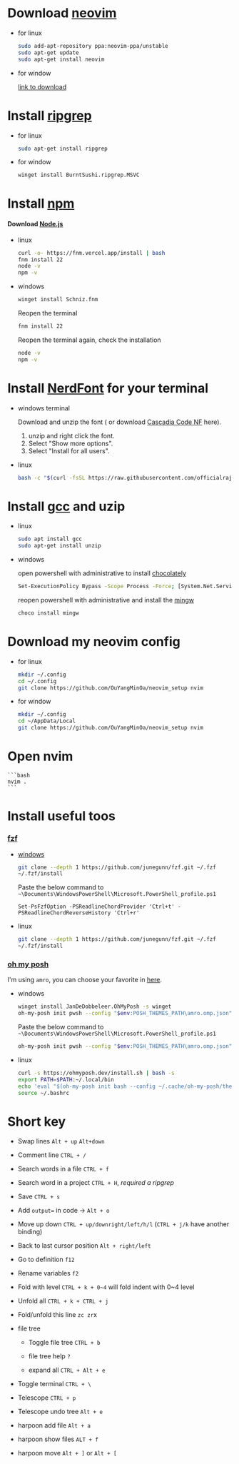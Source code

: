 # Download [neovim](https://neovim.io/)

- for linux

    ```bash
    sudo add-apt-repository ppa:neovim-ppa/unstable
    sudo apt-get update
    sudo apt-get install neovim
    ```

- for window

    [link to download](https://github.com/neovim/neovim/blob/master/INSTALL.md)

# Install [ripgrep](https://github.com/BurntSushi/ripgrep)

- for linux

    ```bash
    sudo apt-get install ripgrep
    ```

- for window

    ```bash
    winget install BurntSushi.ripgrep.MSVC
    ```
# Install [npm](https://www.npmjs.com/)

#### Download [Node.js](https://nodejs.org/zh-tw/download) 

- linux

    ```bash
    curl -o- https://fnm.vercel.app/install | bash
    fnm install 22
    node -v 
    npm -v
    ```

- windows
    ```bash
    winget install Schniz.fnm
    ```
    Reopen the terminal
    ```bash
    fnm install 22
    ```
    Reopen the terminal again, check the installation
    ```bash
    node -v
    npm -v 
    ```
# Install [NerdFont](https://www.nerdfonts.com/font-downloads) for your terminal

- windows terminal
    
    Download and unzip the font ( or download [Cascadia Code NF](https://github.com/microsoft/cascadia-code/releases) here).
    
    1. unzip and right click the font.
    2. Select "Show more options".
    3. Select "Install for all users".

- linux
    ```bash
    bash -c "$(curl -fsSL https://raw.githubusercontent.com/officialrajdeepsingh/nerd-fonts-installer/main/install.sh)"
    ```


# Install [gcc](https://gcc.gnu.org/) and uzip

- linux 

    ```bash
    sudo apt install gcc
    sudo apt-get install unzip
    ```

- windows

    open powershell with administrative to install [chocolately](https://chocolatey.org/)
    ```bash
    Set-ExecutionPolicy Bypass -Scope Process -Force; [System.Net.ServicePointManager]::SecurityProtocol = [System.Net.ServicePointManager]::SecurityProtocol -bor 3072; iex ((New-Object System.Net.WebClient).DownloadString('https://community.chocolatey.org/install.ps1'))
    ```
    reopen powershell with administrative and install the [mingw](https://www.mingw-w64.org/)
    ```bash
    choco install mingw
    ```

# Download my neovim config

- for linux

    ```bash
    mkdir ~/.config
    cd ~/.config
    git clone https://github.com/OuYangMinOa/neovim_setup nvim
    ```

- for window

    ```bash
    mkdir ~/.config
    cd ~/AppData/Local
    git clone https://github.com/OuYangMinOa/neovim_setup nvim
    ```

# Open nvim

    ```bash
    nvim .
    ```

# Install useful toos

### [fzf](https://github.com/junegunn/fzf)

- [windows](https://sathyasays.com/2023/04/11/powershell-fzf-psfzf/)

    ```bash
    git clone --depth 1 https://github.com/junegunn/fzf.git ~/.fzf
    ~/.fzf/install
    ```
    
    Paste the below command to `~\Documents\WindowsPowerShell\Microsoft.PowerShell_profile.ps1`
    ```
    Set-PsFzfOption -PSReadlineChordProvider 'Ctrl+t' -PSReadlineChordReverseHistory 'Ctrl+r'
    ```
    
- linux 
    ```bash
    git clone --depth 1 https://github.com/junegunn/fzf.git ~/.fzf
    ~/.fzf/install
    ```

### [oh my posh](https://ohmyposh.dev/)

I'm using `amro`, you can choose your favorite in [here](https://ohmyposh.dev/docs/themes).

- windows
    ```bash
    winget install JanDeDobbeleer.OhMyPosh -s winget
    oh-my-posh init pwsh --config "$env:POSH_THEMES_PATH\amro.omp.json" | Invoke-Expression
    ```

    Paste the below command to `~\Documents\WindowsPowerShell\Microsoft.PowerShell_profile.ps1`
    ```bash
    oh-my-posh init pwsh --config "$env:POSH_THEMES_PATH\amro.omp.json" | Invoke-Expression
    ```

- linux 
    ```bash
    curl -s https://ohmyposh.dev/install.sh | bash -s
    export PATH=$PATH:~/.local/bin
    echo 'eval "$(oh-my-posh init bash --config ~/.cache/oh-my-posh/themes/amro.omp.json)"' >> ~/.bashrc
    source ~/.bashrc
    ```

# Short key

- Swap lines `Alt + up` `Alt+down`

- Comment line `CTRL + /`

- Search words in a file `CTRL + f`

- Search word in a project `CTRL + H`, *required a ripgrep*

- Save `CTRL + s`

- Add `output=` in code ->  `Alt + o`

- Move up down `CTRL + up/downright/left/h/l` (`CTRL + j/k` have another binding)

- Back to last cursor position `Alt + right/left`

- Go to definition `f12`

- Rename variables `f2`

- Fold with level `CTRL + k + 0~4` will fold indent with 0~4 level

- Unfold all `CTRL + k + CTRL + j `

- Fold/unfold this line `zc zr`x

- file tree

    - Toggle file tree `CTRL + b`

    - file tree help `?`

    - expand all `CTRL + Alt + e`

- Toggle terminal `CTRL + \`

- Telescope `CTRL + p`

- Telescope undo tree `Alt + e`

- harpoon add file `Alt + a`

- harpoon show files `ALT + f`

- harpoon move `Alt + ]` or `Alt + [`

